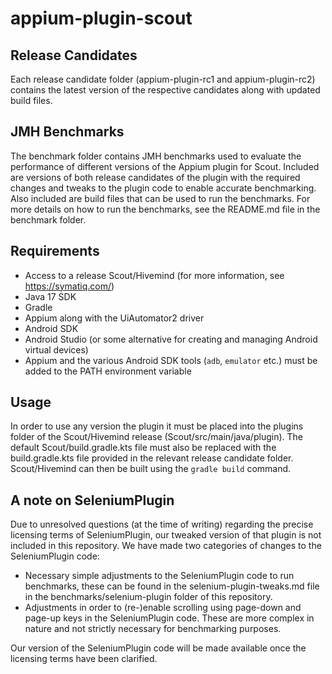 # appium-plugin-scout

## Release Candidates

Each release candidate folder (appium-plugin-rc1 and appium-plugin-rc2) contains the latest version of the respective candidates along with updated build files.

## JMH Benchmarks
The benchmark folder contains JMH benchmarks used to evaluate the performance of different versions of the Appium plugin for Scout. Included are versions of both release candidates of the plugin with the required changes and tweaks to the plugin code to enable accurate benchmarking. Also included are build files that can be used to run the benchmarks.
For more details on how to run the benchmarks, see the README.md file in the benchmark folder.

## Requirements
- Access to a release Scout/Hivemind (for more information, see https://symatiq.com/)
- Java 17 SDK
- Gradle
- Appium along with the UiAutomator2 driver
- Android SDK
- Android Studio (or some alternative for creating and managing Android virtual devices)
- Appium and the various Android SDK tools (```adb```, ```emulator``` etc.) must be added to the PATH environment variable


## Usage
In order to use any version the plugin it must be placed into the plugins folder of the Scout/Hivemind release (Scout/src/main/java/plugin). The default Scout/build.gradle.kts file must also be replaced with the build.gradle.kts file provided in the relevant release candidate folder.
Scout/Hivemind can then be built using the ```gradle build``` command.


## A note on SeleniumPlugin
Due to unresolved questions (at the time of writing) regarding the precise licensing terms of SeleniumPlugin, our tweaked version of that plugin is not included in this repository.
We have made two categories of changes to the SeleniumPlugin code:
- Necessary simple adjustments to the SeleniumPlugin code to run benchmarks, these can be found in the selenium-plugin-tweaks.md file in the benchmarks/selenium-plugin folder of this repository.
- Adjustments in order to (re-)enable scrolling using page-down and page-up keys in the SeleniumPlugin code. These are more complex in nature and not strictly necessary for benchmarking purposes.

Our version of the SeleniumPlugin code will be made available once the licensing terms have been clarified. 
